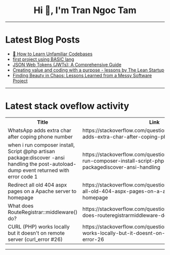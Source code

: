 <h1 align="center">Hi 👋, I'm Tran Ngoc Tam</h1>

---

# Latest Blog Posts 
<!-- BLOG-POST-LIST:START -->
- [🧠 How to Learn Unfamiliar Codebases](https://dev.to/sammytran/how-to-learn-unfamiliar-codebases-1mi1)
- [first project using BASIC lang](https://dev.to/amitbartwl/first-project-using-basic-lang-3856)
- [JSON Web Tokens &lpar;JWTs&rpar;: A Comprehensive Guide](https://dev.to/igventurelli/json-web-tokens-jwts-a-comprehensive-guide-3bhf)
- [Creating value and coding with a purpose - lessons by The Lean Startup](https://dev.to/1solation/creating-value-and-coding-with-a-purpose-lessons-by-the-lean-startup-532h)
- [Finding Beauty in Chaos: Lessons Learned from a Messy Software Project](https://dev.to/igventurelli/finding-beauty-in-chaos-lessons-learned-from-a-messy-software-project-33dh)
<!-- BLOG-POST-LIST:END -->

---

# Latest stack oveflow activity
<table>
  <tr><th>Title</th><th>Link</th></tr>
  <!-- STACKOVERFLOW:START --><tr><td>WhatsApp adds extra char after coping phone number</td><td>https://stackoverflow.com/questions/79141726/whatsapp-adds-extra-char-after-coping-phone-number</td></tr><tr><td>when i run composer install, Script @php artisan package:discover -ansi handling the post-autoload-dump event returned with error code 1</td><td>https://stackoverflow.com/questions/79141652/when-i-run-composer-install-script-php-artisan-packagediscover-ansi-handling</td></tr><tr><td>Redirect all old 404 aspx pages on a Apache server to homepage</td><td>https://stackoverflow.com/questions/79141519/redirect-all-old-404-aspx-pages-on-a-apache-server-to-homepage</td></tr><tr><td>What does RouteRegistrar::middleware&lpar;&rpar; do?</td><td>https://stackoverflow.com/questions/79141513/what-does-routeregistrarmiddleware-do</td></tr><tr><td>CURL &lpar;PHP&rpar; works locally but it doesn&#39;t on remote server &lpar;curl_error #26&rpar;</td><td>https://stackoverflow.com/questions/79141473/curl-php-works-locally-but-it-doesnt-on-remote-server-curl-error-26</td></tr><!-- STACKOVERFLOW:END -->
</table>

---


